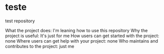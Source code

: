 # teste
test repository

What the project does: I'm leaning how to use this repository
Why the project is useful: It's just for me
How users can get started with the project: none
Where users can get help with your project: none
Who maintains and contributes to the project: just me
